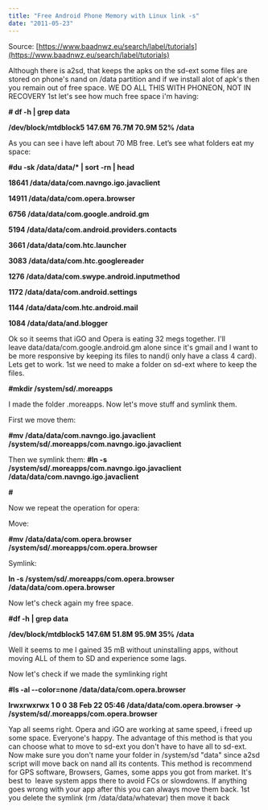 ```yaml
---
title: "Free Android Phone Memory with Linux link -s"
date: "2011-05-23"
---
```


Source: [https://www.baadnwz.eu/search/label/tutorials](https://www.baadnwz.eu/search/label/tutorials)

Although there is a2sd, that keeps the apks on the sd-ext some files are stored on phone's nand on /data partition and if we install alot of apk's then you remain out of free space. WE DO ALL THIS WITH PHONEON, NOT IN RECOVERY 1st let's see how much free space i'm having:

**# df -h | grep data**

**/dev/block/mtdblock5 147.6M 76.7M 70.9M 52% /data** 

 As you can see i have left about 70 MB free. Let’s see what folders eat my space:

**#du -sk /data/data/\* | sort -rn | head**

**18641 /data/data/com.navngo.igo.javaclient**

**14911 /data/data/com.opera.browser**

**6756 /data/data/com.google.android.gm**

**5194 /data/data/com.android.providers.contacts**

**3661 /data/data/com.htc.launcher**

**3083 /data/data/com.htc.googlereader**

**1276 /data/data/com.swype.android.inputmethod**

**1172 /data/data/com.android.settings**

**1144 /data/data/com.htc.android.mail**

**1084 /data/data/and.blogger**

Ok so it seems that iGO and Opera is eating 32 megs together. I'll leave data/data/com.google.android.gm alone since it's gmail and I want to be more responsive by keeping its files to nand(i only have a class 4 card). Lets get to work. 1st we need to make a folder on sd-ext where to keep the files.

**#mkdir /system/sd/.moreapps** 

I made the folder .moreapps. Now let's move stuff and symlink them.

First we move them:

**#mv /data/data/com.navngo.igo.javaclient /system/sd/.moreapps/com.navngo.igo.javaclient** 

Then we symlink them: **#ln -s /system/sd/.moreapps/com.navngo.igo.javaclient /data/data/com.navngo.igo.javaclient**

**#** 

Now we repeat the operation for opera:

Move:

**#mv /data/data/com.opera.browser /system/sd/.moreapps/com.opera.browser** 

Symlink:

**ln -s /system/sd/.moreapps/com.opera.browser /data/data/com.opera.browser** 

Now let's check again my free space.

**#df -h | grep data**

**/dev/block/mtdblock5 147.6M 51.8M 95.9M 35% /data** 

Well it seems to me I gained 35 mB without uninstalling apps, without moving ALL of them to SD and experience some lags.

Now let's check if we made the symlinking right

**#ls -al --color=none /data/data/com.opera.browser**

**lrwxrwxrwx 1 0 0 38 Feb 22 05:46 /data/data/com.opera.browser -> /system/sd/.moreapps/com.opera.browser** 

Yap all seems right. Opera and iGO are working at same speed, i freed up some space. Everyone's happy. The advantage of this method is that you can choose what to move to sd-ext you don't have to have all to sd-ext. Now make sure you don't name your folder in /system/sd "data" since a2sd script will move back on nand all its contents. This method is recommend for GPS software, Browsers, Games, some apps you got from market. It's best to  leave system apps there to avoid FCs or slowdowns. If anything goes wrong with your app after this you can always move them back. 1st you delete the symlink (rm /data/data/whatevar) then move it back
